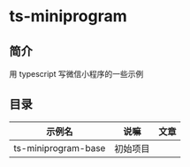 # ts-miniprogram

## 简介

用 typescript 写微信小程序的一些示例

## 目录

| 示例名              | 说嘛     | 文章 |
| ------------------- | -------- | ---- |
| ts-miniprogram-base | 初始项目 |      |






